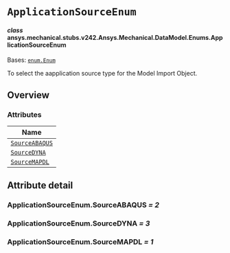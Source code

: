 # `ApplicationSourceEnum`

<a id="ansys.mechanical.stubs.v242.Ansys.Mechanical.DataModel.Enums.ApplicationSourceEnum"></a>

#### *class* ansys.mechanical.stubs.v242.Ansys.Mechanical.DataModel.Enums.ApplicationSourceEnum

Bases: [`enum.Enum`](https://docs.python.org/3/library/enum.html#enum.Enum)

To select the aapplication source type for the Model Import Object.

<!-- !! processed by numpydoc !! -->

<a id="overview"></a>

## Overview

### Attributes

| Name |
| --------------------------------------------------------- |
| [`SourceABAQUS`](#ApplicationSourceEnum.SourceABAQUS) |
| [`SourceDYNA`](#ApplicationSourceEnum.SourceDYNA) |
| [`SourceMAPDL`](#ApplicationSourceEnum.SourceMAPDL) |

<a id="attribute-detail"></a>

## Attribute detail

<a id="ApplicationSourceEnum.SourceABAQUS"></a>

### ApplicationSourceEnum.SourceABAQUS *= 2*

<a id="ApplicationSourceEnum.SourceDYNA"></a>

### ApplicationSourceEnum.SourceDYNA *= 3*

<a id="ApplicationSourceEnum.SourceMAPDL"></a>

### ApplicationSourceEnum.SourceMAPDL *= 1*


